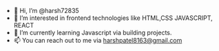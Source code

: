 - 👋 Hi, I’m @harsh72835
- 👀 I’m interested in frontend technologies like HTML,CSS JAVASCRIPT, REACT
- 🌱 I’m currently learning Javascript via building projects.
- 📫 You can reach out to me via harshpatel8163@gmail.com

<!---
harsh72835/harsh72835 is a ✨ special ✨ repository because its `README.md` (this file) appears on your GitHub profile.
You can click the Preview link to take a look at your changes.
--->
